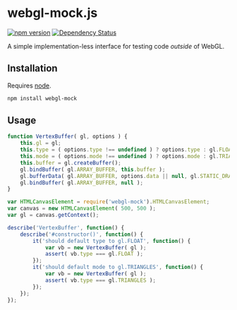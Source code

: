 # webgl-mock.js

[![npm version](https://badge.fury.io/js/webgl-mock.svg)](http://badge.fury.io/js/webgl-mock) [![Dependency Status](https://david-dm.org/kbirk/webgl-mock.svg)](https://david-dm.org/kbirk/webgl-mock)

A simple implementation-less interface for testing code _outside_ of WebGL.

## Installation

Requires [node](http://nodejs.org/).

```bash
npm install webgl-mock
```

## Usage

```javascript
function VertexBuffer( gl, options ) {
    this.gl = gl;
    this.type = ( options.type !== undefined ) ? options.type : gl.FLOAT;
    this.mode = ( options.mode !== undefined ) ? options.mode : gl.TRIANGLES;
    this.buffer = gl.createBuffer();
    gl.bindBuffer( gl.ARRAY_BUFFER, this.buffer );
    gl.bufferData( gl.ARRAY_BUFFER, options.data || null, gl.STATIC_DRAW );
    gl.bindBuffer( gl.ARRAY_BUFFER, null );
}
```

```javascript
var HTMLCanvasElement = require('webgl-mock').HTMLCanvasElement;
var canvas = new HTMLCanvasElement( 500, 500 );
var gl = canvas.getContext();

describe('VertexBuffer', function() {
    describe('#constructor()', function() {
        it('should default type to gl.FLOAT', function() {
            var vb = new VertexBuffer( gl );
            assert( vb.type === gl.FLOAT );
        });
        it('should default mode to gl.TRIANGLES', function() {
            var vb = new VertexBuffer( gl );
            assert( vb.type === gl.TRIANGLES );
        });
    });
});
```
